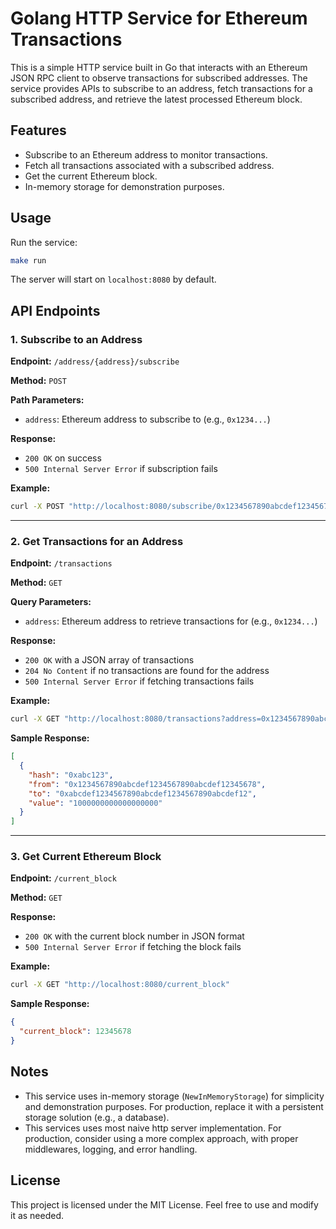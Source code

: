 # Golang HTTP Service for Ethereum Transactions

This is a simple HTTP service built in Go that interacts with an Ethereum JSON RPC client to observe transactions for subscribed addresses. The service provides APIs to subscribe to an address, fetch transactions for a subscribed address, and retrieve the latest processed Ethereum block.

## Features

- Subscribe to an Ethereum address to monitor transactions.
- Fetch all transactions associated with a subscribed address.
- Get the current Ethereum block.
- In-memory storage for demonstration purposes.

## Usage

Run the service:

```bash
make run
```

The server will start on `localhost:8080` by default.

## API Endpoints

### 1. Subscribe to an Address

**Endpoint:** `/address/{address}/subscribe`

**Method:** `POST`

**Path Parameters:**
- `address`: Ethereum address to subscribe to (e.g., `0x1234...`)

**Response:**
- `200 OK` on success
- `500 Internal Server Error` if subscription fails

**Example:**

```bash
curl -X POST "http://localhost:8080/subscribe/0x1234567890abcdef1234567890abcdef12345678"
```

---

### 2. Get Transactions for an Address

**Endpoint:** `/transactions`

**Method:** `GET`

**Query Parameters:**
- `address`: Ethereum address to retrieve transactions for (e.g., `0x1234...`)

**Response:**
- `200 OK` with a JSON array of transactions
- `204 No Content` if no transactions are found for the address
- `500 Internal Server Error` if fetching transactions fails

**Example:**

```bash
curl -X GET "http://localhost:8080/transactions?address=0x1234567890abcdef1234567890abcdef12345678"
```

**Sample Response:**

```json
[
  {
    "hash": "0xabc123",
    "from": "0x1234567890abcdef1234567890abcdef12345678",
    "to": "0xabcdef1234567890abcdef1234567890abcdef12",
    "value": "1000000000000000000"
  }
]
```

---

### 3. Get Current Ethereum Block

**Endpoint:** `/current_block`

**Method:** `GET`

**Response:**
- `200 OK` with the current block number in JSON format
- `500 Internal Server Error` if fetching the block fails

**Example:**

```bash
curl -X GET "http://localhost:8080/current_block"
```

**Sample Response:**

```json
{
  "current_block": 12345678
}
```

## Notes

- This service uses in-memory storage (`NewInMemoryStorage`) for simplicity and demonstration purposes. For production, replace it with a persistent storage solution (e.g., a database).
- This services uses most naive http server implementation. For production, consider using a more complex approach, with proper middlewares, logging, and error handling.

## License

This project is licensed under the MIT License. Feel free to use and modify it as needed.

